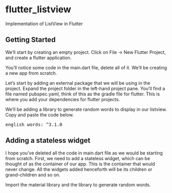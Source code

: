 # flutter_listview

Implementation of ListView in Flutter

## Getting Started
<p>We’ll start by creating an empty project. Click on File -> New Flutter Project, and create a flutter application.</p>
<p>You’ll notice some code in the main.dart file, delete all of it. We’ll be creating a new app from scratch.</p>
<p>Let’s start by adding an external package that we will be using in the project. Expand the project folder in the left-hand project pane. You’ll find a file named pubspec.yaml, think of this as the gradle file for flutter. This is where you add your dependencies for flutter projects.</p>

<p>We’ll be adding a library to generate random words to display in our listview. Copy and paste the code below.</p>

<pre>
english_words: ^3.1.0
</pre>

<h2>Adding a stateless widget</h2>
<p>I hope you’ve deleted all the code in main.dart file as we would be starting from scratch. First, we need to add a stateless widget, which can be thought of as the container of our app. This is the container that would never change. All the widgets added henceforth will be its children or grand-children and so on.</p>

<p>Import the material library and the library to generate random words.</p>
